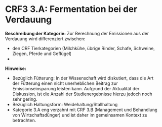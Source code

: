 # CRF3 3.A: Fermentation bei der Verdauung

**Beschreibung der Kategorie:** Zur Berechnung der Emissionen aus der Verdauung wird differenziert zwischen:

- den CRF Tierkategorien (Milchkühe, übrige Rinder, Schafe, Schweine, Ziegen, Pferde und Geflügel)
- 




**Hinweise:**
- Bezüglich Fütterung: In der Wissenschaft wird diskutiert, dass die Art der Fütterung einen nicht unerheblichen Beitrag zur Emissionseinsparung leisten kann. Aufgrund der Aktualität der Diskussion, ist die Anzahl der Studienergebnisse hierzu jedoch noch sehr gering.
- Bezüglich Haltungsform: Weidehaltung/Stallhaltung
- Kategorie 3.A eng verzahnt mit CRF 3.B (Management und Behandlung von Wirtschaftsdünger) und ist daher im gemeinsamen Kontext zu betrachten.
